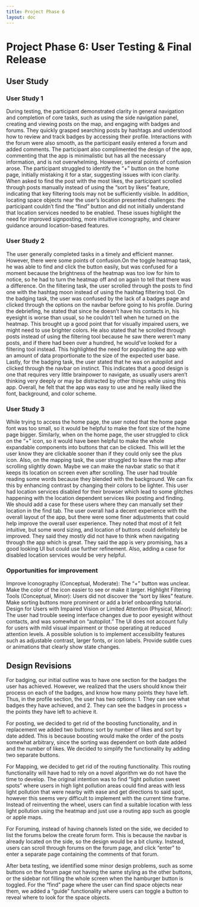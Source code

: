 ```yaml
---
title: Project Phase 6
layout: doc
---
```



# Project Phase 6: User Testing & Final Release


## User Study


### User Study 1
During testing, the participant demonstrated clarity in general navigation and completion of core tasks, such as using the side navigation panel, creating and viewing posts on the map, and engaging with badges and forums. They quickly grasped searching posts by hashtags and understood how to review and track badges by accessing their profile. Interactions with the forum were also smooth, as the participant easily entered a forum and added comments. The participant also complimented the design of the app, commenting that the app is minimalistic but has all the necessary information, and is not overwhelming.
However, several points of confusion arose. The participant struggled to identify the “+” button on the home page, initially mistaking it for a star, suggesting issues with icon clarity. When asked to find the post with the most likes, the participant scrolled through posts manually instead of using the “sort by likes” feature, indicating that key filtering tools may not be sufficiently visible. In addition, locating space objects near the user’s location presented challenges: the participant couldn’t find the “find” button and did not initially understand that location services needed to be enabled. These issues highlight the need for improved signposting, more intuitive iconography, and clearer guidance around location-based features.
### User Study 2
The user generally completed tasks in a timely and efficient manner. However, there were some points of confusion.On the toggle heatmap task, he was able to find and click the button easily, but was confused for a moment because the brightness of the heatmap was too low for him to notice, so he had to turn the heatmap off and on again to tell that there was a difference. On the filtering task, the user scrolled through the posts to find one with the hashtag moon instead of using the hashtag filtering tool. On the badging task, the user was confused by the lack of a badges page and clicked through the options on the navbar before going to his profile.
During the debriefing, he stated that since he doesn’t have his contacts in, his eyesight is worse than usual, so he couldn’t tell when he turned on the heatmap. This brought up a good point that for visually impaired users, we might need to use brighter colors. He also stated that he scrolled through posts instead of using the filtering tool because he saw there weren’t many posts, and if there had been over a hundred, he would’ve looked for a filtering tool instead. This highlighted the need for populating the app with an amount of data proportionate to the size of the expected user base. Lastly, for the badging task, the user stated that he was on autopilot and clicked through the navbar on instinct. This indicates that a good design is one that requires very little brainpower to navigate, as usually users aren’t thinking very deeply or may be distracted by other things while using this app. Overall, he felt that the app was easy to use and he really liked the font, background, and color scheme.


### User Study 3
While trying to access the home page, the user noted that the home page font was too small, so it would be helpful to make the font size of the home page bigger. Similarly, when on the home page, the user struggled to click on the “+” icon, so it would have been helpful to make the whole expandable components into buttons that can be clicked. This will let the user know they are clickable sooner than if they could only see the plus icon. Also, on the mapping task, the user struggled to leave the map after scrolling slightly down. Maybe we can make the navbar static so that it keeps its location on screen even after scrolling. The user had trouble reading some words because they blended with the background. We can fix this by enhancing contrast by changing their colors to be lighter. This user had location services disabled for their browser which lead to some glitches happening with the location dependent services like posting and finding. We should add a case for these users where they can manually set their location in the find tab.
The user overall had a decent experience with the overall layout of the app, but there were some finer adjustments that could help improve the overall user experience. They noted that most of it felt intuitive, but some word sizing, and location of buttons could definitely be improved. They said they mostly did not have to think when navigating through the app which is great. They said the app is very promising, has a good looking UI but could use further refinement. Also, adding a case for disabled location services would be very helpful. 


### Opportunities for improvement
Improve Iconography (Conceptual, Moderate): The “+” button was unclear. Make the color of the icon easier to see or make it larger.
Highlight Filtering Tools (Conceptual, Minor): Users did not discover the “sort by likes” feature. Make sorting buttons more prominent or add a brief onboarding tutorial.
Design for Users with Impaired Vision or Limited Attention (Physical, Minor): The user had trouble seeing interface changes due to poor eyesight without contacts, and was somewhat on “autopilot.” The UI does not account fully for users with mild visual impairment or those operating at reduced attention levels. A possible solution is to implement accessibility features such as adjustable contrast, larger fonts, or icon labels. Provide subtle cues or animations that clearly show state changes.




## Design Revisions


For badging, our initial outline was to have one section for the badges the user has achieved. However, we realized that the users should know their process on each of the badges, and know how many points they have left. Thus, in the profile section, the user has two options: 1. They can see what badges they have achieved, and 2. They can see the badges in process + the points they have left to achieve it.


For posting, we decided to get rid of the boosting functionality, and in replacement we added two buttons: sort by number of likes and sort by date added. This is because boosting would make the order of the posts somewhat arbitrary, since the sorting was dependent on both date added and the number of likes. We decided to simplify the functionality by adding two separate buttons.


For Mapping, we decided to get rid of the routing functionality. This routing functionality will have had to rely on a novel algorithm we do not have the time to develop. The original intention was to find “light pollution sweet spots” where users in high light pollution areas could find areas with less light pollution that were nearby with ease and get directions to said spot, however this seems very difficult to implement with the current time frame. Instead of reinventing the wheel, users can find a suitable location with less light pollution using the heatmap and just use a routing app such as google or apple maps.


For Foruming, instead of having channels listed on the side, we decided to list the forums below the create forum form. This is because the navbar is already located on the side, so the design would be a bit clunky. Instead, users can scroll through forums on the forum page, and click “enter” to enter a separate page containing the comments of that forum.


After beta testing, we identified some minor design problems, such as some buttons on the forum page not having the same styling as the other buttons, or the sidebar not filling the whole screen when the hamburger button is toggled. For the “find” page where the user can find space objects near them, we added a “guide” functionality where users can toggle a button to reveal where to look for the space objects.
